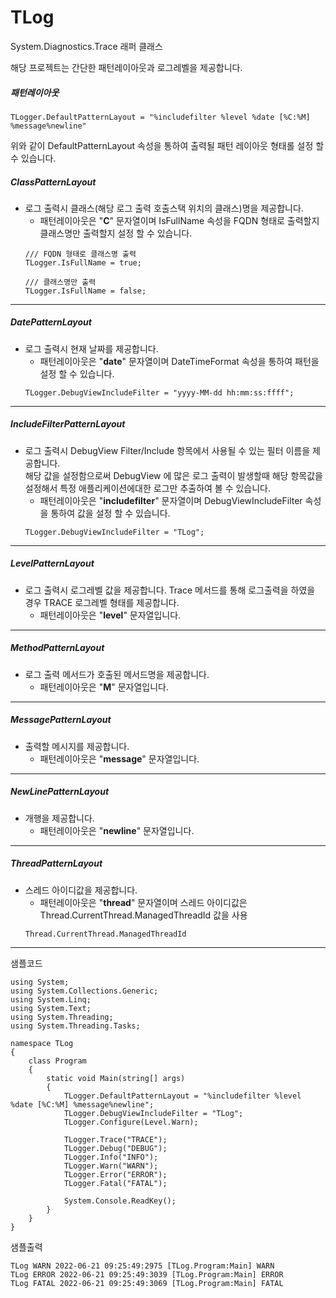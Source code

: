 # TLog
System.Diagnostics.Trace 래퍼 클래스   

해당 프로젝트는 간단한 패턴레이아웃과 로그레벨을 제공합니다.

##### 패턴레이아웃
```
TLogger.DefaultPatternLayout = "%includefilter %level %date [%C:%M] %message%newline"
```
위와 같이 DefaultPatternLayout 속성을 통하여 출력될 패턴 레이아웃 형태롤 설정 할 수 있습니다.

##### ClassPatternLayout
- 로그 출력시 클래스(해당 로그 출력 호출스택 위치의 클래스)명을 제공합니다. 
  + 패턴레이아웃은 "<strong>C</strong>" 문자열이며 IsFullName 속성을 FQDN 형태로 출력할지 클래스명만 출력할지 설정 할 수 있습니다.
  ```
  /// FQDN 형태로 클래스명 출력
  TLogger.IsFullName = true;

  /// 클래스명만 출력
  TLogger.IsFullName = false;
  ```
_______________________
##### DatePatternLayout
- 로그 출력시 현재 날짜를 제공합니다.
  + 패턴레이아웃은 "<strong>date</strong>" 문자열이며 DateTimeFormat 속성을 통하여 패턴을 설정 할 수 있습니다.
  ```
  TLogger.DebugViewIncludeFilter = "yyyy-MM-dd hh:mm:ss:ffff";
  ```
_______________________
##### IncludeFilterPatternLayout
- 로그 출력시 DebugView Filter/Include 항목에서 사용될 수 있는 필터 이름을 제공합니다.   
  해당 값을 설정함으로써 DebugView 에 많은 로그 출력이 발생할때 해당 항목값을 설정해서 특정 애플리케이션에대한 로그만 추출하여 볼 수 있습니다.
  + 패턴레이아웃은 "<strong>includefilter</strong>" 문자열이며 DebugViewIncludeFilter 속성을 통하여 값을 설정 할 수 있습니다.
  ```
  TLogger.DebugViewIncludeFilter = "TLog";
  ```
_______________________
##### LevelPatternLayout
- 로그 출력시 로그레벨 값을 제공합니다. Trace 메서드를 통해 로그출력을 하였을 경우 TRACE 로그레벨 형태를 제공합니다.
  + 패턴레이아웃은 "<strong>level</strong>" 문자열입니다.
_______________________
##### MethodPatternLayout
- 로그 출력 메서드가 호출된 메서드명을 제공합니다.
  + 패턴레이아웃은 "<strong>M</strong>" 문자열입니다.
_______________________
##### MessagePatternLayout
- 출력할 메시지를 제공합니다.
  + 패턴레이아웃은 "<strong>message</strong>" 문자열입니다.
_______________________
##### NewLinePatternLayout
- 개행을 제공합니다.
  + 패턴레이아웃은 "<strong>newline</strong>" 문자열입니다.
_______________________
##### ThreadPatternLayout
- 스레드 아이디값을 제공합니다.
  + 패턴레이아웃은 "<strong>thread</strong>" 문자열이며 스레드 아이디값은 Thread.CurrentThread.ManagedThreadId 값을 사용
  ```
  Thread.CurrentThread.ManagedThreadId
  ```
_______________________

샘플코드
```
using System;
using System.Collections.Generic;
using System.Linq;
using System.Text;
using System.Threading;
using System.Threading.Tasks;

namespace TLog
{
    class Program
    {
        static void Main(string[] args)
        {
            TLogger.DefaultPatternLayout = "%includefilter %level %date [%C:%M] %message%newline";
            TLogger.DebugViewIncludeFilter = "TLog";
            TLogger.Configure(Level.Warn);

            TLogger.Trace("TRACE");
            TLogger.Debug("DEBUG");
            TLogger.Info("INFO");
            TLogger.Warn("WARN");
            TLogger.Error("ERROR");
            TLogger.Fatal("FATAL");

            System.Console.ReadKey();
        }
    }
}

```

샘플출력
```
TLog WARN 2022-06-21 09:25:49:2975 [TLog.Program:Main] WARN
TLog ERROR 2022-06-21 09:25:49:3039 [TLog.Program:Main] ERROR
TLog FATAL 2022-06-21 09:25:49:3069 [TLog.Program:Main] FATAL
```